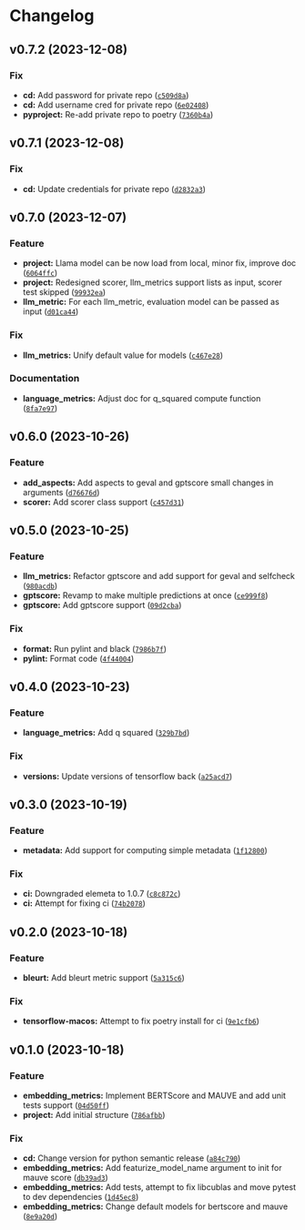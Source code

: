 # Changelog

<!--next-version-placeholder-->

## v0.7.2 (2023-12-08)

### Fix

* **cd:** Add password for private repo ([`c509d8a`](https://github.com/Sagacify/saga-llm-evaluation/commit/c509d8aad54030007d765304072f8bbecb514385))
* **cd:** Add username cred for private repo ([`6e02408`](https://github.com/Sagacify/saga-llm-evaluation/commit/6e02408978ae737bcc812b6dcc6430b950086df3))
* **pyproject:** Re-add private repo to poetry ([`7360b4a`](https://github.com/Sagacify/saga-llm-evaluation/commit/7360b4afe8310eda837d12f35f4f3772fd017e7d))

## v0.7.1 (2023-12-08)

### Fix

* **cd:** Update credentials for private repo ([`d2832a3`](https://github.com/Sagacify/saga-llm-evaluation/commit/d2832a35b3c69aa75990339ff1ca45dc9ea38906))

## v0.7.0 (2023-12-07)

### Feature

* **project:** Llama model can be now load from local, minor fix, improve doc ([`6064ffc`](https://github.com/Sagacify/saga-llm-evaluation/commit/6064ffc5e7d4d767f9316209a7efffdf39548e68))
* **project:** Redesigned scorer, llm_metrics support lists as input, scorer test skipped ([`99932ea`](https://github.com/Sagacify/saga-llm-evaluation/commit/99932eaf97d95b52eb7458b84f7948a8e1e660cc))
* **llm_metric:** For each llm_metric, evaluation model can be passed as input ([`d01ca44`](https://github.com/Sagacify/saga-llm-evaluation/commit/d01ca44498615b0c58a59823e603ad39512f256d))

### Fix

* **llm_metrics:** Unify default value for models ([`c467e28`](https://github.com/Sagacify/saga-llm-evaluation/commit/c467e28b58f8e3e2746d069d2bde2e85d961abe3))

### Documentation

* **language_metrics:** Adjust doc for q_squared compute function ([`8fa7e97`](https://github.com/Sagacify/saga-llm-evaluation/commit/8fa7e97ae9d0eff10be31ef9846a8e6100e5cad8))

## v0.6.0 (2023-10-26)

### Feature

* **add_aspects:** Add aspects to geval and gptscore small changes in arguments ([`d76676d`](https://github.com/Sagacify/saga-llm-evaluation/commit/d76676d7fb296e1306e879f01716c76515ef0125))
* **scorer:** Add scorer class support ([`c457d31`](https://github.com/Sagacify/saga-llm-evaluation/commit/c457d3131ddf4d61af1b94a8902b44763353e9db))

## v0.5.0 (2023-10-25)

### Feature

* **llm_metrics:** Refactor gptscore and add support for geval and selfcheck ([`980acdb`](https://github.com/Sagacify/saga-llm-evaluation/commit/980acdb0014d9b8c6291a5449f4ae61e3a6b9ee4))
* **gptscore:** Revamp to make multiple predictions at once ([`ce999f8`](https://github.com/Sagacify/saga-llm-evaluation/commit/ce999f88f6a0230a00547fd092f951700b93b044))
* **gptscore:** Add gptscore support ([`09d2cba`](https://github.com/Sagacify/saga-llm-evaluation/commit/09d2cbaf6354cb7d728fd7758bc7fba7c51c58fb))

### Fix

* **format:** Run pylint and black ([`7986b7f`](https://github.com/Sagacify/saga-llm-evaluation/commit/7986b7f580e93ef20cdb57d132144f880bb077aa))
* **pylint:** Format code ([`4f44004`](https://github.com/Sagacify/saga-llm-evaluation/commit/4f44004ea6b7a21a0ee2c86de1883e969942bc9a))

## v0.4.0 (2023-10-23)

### Feature

* **language_metrics:** Add q squared ([`329b7bd`](https://github.com/Sagacify/saga-llm-evaluation/commit/329b7bd4631500dc3a24538268ac79afb6ee2b1b))

### Fix

* **versions:** Update versions of tensorflow back ([`a25acd7`](https://github.com/Sagacify/saga-llm-evaluation/commit/a25acd7f6c70c99b35ee95512402cd4aebc4ec8f))

## v0.3.0 (2023-10-19)

### Feature

* **metadata:** Add support for computing simple metadata ([`1f12800`](https://github.com/Sagacify/saga-llm-evaluation/commit/1f128005fd755a8d3ff7eeaaebe6113b76ba721c))

### Fix

* **ci:** Downgraded elemeta to 1.0.7 ([`c8c872c`](https://github.com/Sagacify/saga-llm-evaluation/commit/c8c872cebf918062af03e7929988e6a086541229))
* **ci:** Attempt for fixing ci ([`74b2078`](https://github.com/Sagacify/saga-llm-evaluation/commit/74b2078d0bd306880271a2045d75215eb8e1973d))

## v0.2.0 (2023-10-18)

### Feature

* **bleurt:** Add bleurt metric support ([`5a315c6`](https://github.com/Sagacify/saga-llm-evaluation/commit/5a315c6d907ffc5590b8929d89df9fcc84579865))

### Fix

* **tensorflow-macos:** Attempt to fix poetry install for ci ([`9e1cfb6`](https://github.com/Sagacify/saga-llm-evaluation/commit/9e1cfb603b9746b459efc9db68049fcc99d1d645))

## v0.1.0 (2023-10-18)

### Feature

* **embedding_metrics:** Implement BERTScore and MAUVE and add unit tests support ([`04d50ff`](https://github.com/Sagacify/saga-llm-evaluation/commit/04d50ff33b9dd4acf9740b38a159208d5ccce94d))
* **project:** Add initial structure ([`786afbb`](https://github.com/Sagacify/saga-llm-evaluation/commit/786afbbf86995cdca8ec121e07b25c75ee8b60a3))

### Fix

* **cd:** Change version for python semantic release ([`a84c790`](https://github.com/Sagacify/saga-llm-evaluation/commit/a84c7906b3c6f1c3443e8637a710bd86cbe7c50b))
* **embedding_metrics:** Add featurize_model_name argument to init for mauve score ([`db39ad3`](https://github.com/Sagacify/saga-llm-evaluation/commit/db39ad31dd226b24956cb39786198900cf937719))
* **embedding_metrics:** Add tests, attempt to fix libcublas and move pytest to dev dependencies ([`1d45ec8`](https://github.com/Sagacify/saga-llm-evaluation/commit/1d45ec88ee9c97b80888cfe7e9561b4b51ae0f8d))
* **embedding_metrics:** Change default models for bertscore and mauve ([`8e9a20d`](https://github.com/Sagacify/saga-llm-evaluation/commit/8e9a20d1484cc597f8370ac4036e386c418f045a))
